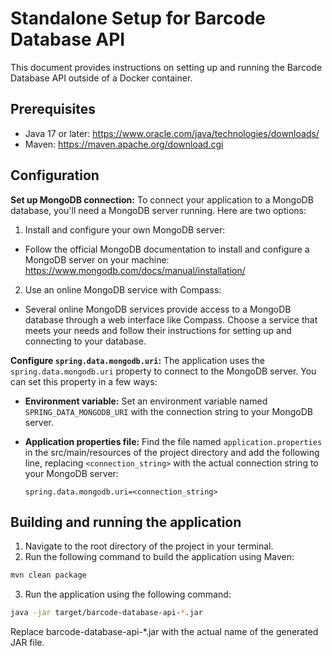 # Standalone Setup for Barcode Database API

This document provides instructions on setting up and running the Barcode Database API outside of a Docker container.

## Prerequisites

* Java 17 or later: https://www.oracle.com/java/technologies/downloads/
* Maven: https://maven.apache.org/download.cgi

## Configuration

**Set up MongoDB connection:**
   To connect your application to a MongoDB database, you'll need a MongoDB server running. Here are two options:

1. Install and configure your own MongoDB server:
  * Follow the official MongoDB documentation to install and configure a MongoDB server on your machine: https://www.mongodb.com/docs/manual/installation/

2. Use an online MongoDB service with Compass:
  * Several online MongoDB services provide access to a MongoDB database through a web interface like Compass. Choose a service that meets your needs and follow their instructions for setting up and connecting to your database.
            
**Configure `spring.data.mongodb.uri`:**
   The application uses the `spring.data.mongodb.uri` property to connect to the MongoDB server. You can set this property in a few ways:
   * **Environment variable:** Set an environment variable named `SPRING_DATA_MONGODB_URI` with the connection string to your MongoDB server.
   * **Application properties file:** Find the file named `application.properties` in the src/main/resources of the project directory and add the following line, replacing `<connection_string>` with the actual connection string to your MongoDB server:

        ```properties
        spring.data.mongodb.uri=<connection_string>
        ```

## Building and running the application

1. Navigate to the root directory of the project in your terminal.
2. Run the following command to build the application using Maven:

```bash
mvn clean package
```

3. Run the application using the following command:

```bash
java -jar target/barcode-database-api-*.jar
```
Replace barcode-database-api-*.jar with the actual name of the generated JAR file.